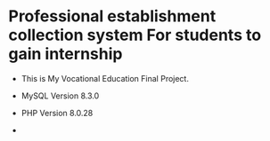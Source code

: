 # Professional establishment collection system For students to gain internship

- This is My Vocational Education Final Project.

- MySQL Version 8.3.0
- PHP Version 8.0.28
- 
